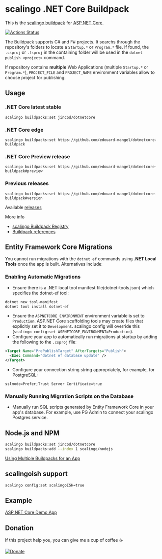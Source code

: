 # scalingo .NET Core Buildpack


This is the [scalingo buildpack](https://devcenter.scalingo.com/articles/buildpacks) for [ASP.NET Core](https://docs.microsoft.com/en-us/aspnet/core/).

[![Actions Status](https://github.com/edouard-mangel/dotnetcore-buildpack/workflows/main/badge.svg)](https://github.com/edouard-mangel/dotnetcore-buildpack/actions)

The Buildpack supports C# and F# projects. It searchs through the repository's folders to locate a `Startup.*` or `Program.*` file. If found, the `.csproj` or `.fsproj` in the containing folder will be used in the `dotnet publish <project>` command.

If repository contains **multiple** Web Applications (multiple `Startup.*` or `Program.*`), `PROJECT_FILE` and `PROJECT_NAME` environment variables allow to choose project for publishing.

## Usage

### .NET Core latest stable

```
scalingo buildpacks:set jincod/dotnetcore
```

### .NET Core edge

```
scalingo buildpacks:set https://github.com/edouard-mangel/dotnetcore-buildpack
```

### .NET Core Preview release

```
scalingo buildpacks:set https://github.com/edouard-mangel/dotnetcore-buildpack#preview
```

### Previous releases

```
scalingo buildpacks:set https://github.com/edouard-mangel/dotnetcore-buildpack#version
```

Available [releases](https://github.com/edouard-mangel/dotnetcore-buildpack/releases)

More info

- [scalingo Buildpack Registry](https://devcenter.scalingo.com/articles/buildpack-registry)
- [Buildpack references](https://devcenter.scalingo.com/articles/buildpacks#buildpack-references)

## Entity Framework Core Migrations

You cannot run migrations with the `dotnet ef` commands using **.NET Local Tools** once the app is built. Alternatives include:

### Enabling Automatic Migrations

- Ensure there is a .NET local tool manifest file(dotnet-tools.json) which specifies the dotnet-ef tool:

```bash
dotnet new tool-manifest
dotnet tool install dotnet-ef
```

- Ensure the `ASPNETCORE_ENVIRONMENT` environment variable is set to `Production`. ASP.NET Core scaffolding tools may create files that explicitly set it to `Development`. scalingo config will override this (`scalingo config:set ASPNETCORE_ENVIRONMENT=Production`).
- Configure your app to automatically run migrations at startup by adding the following to the `.csproj` file:

```xml
<Target Name="PrePublishTarget" AfterTargets="Publish">
  <Exec Command="dotnet ef database update" />
</Target>
```

- Configure your connection string string appropriately, for example, for PostgreSQL:

`sslmode=Prefer;Trust Server Certificate=true`

### Manually Running Migration Scripts on the Database

- Manually run SQL scripts generated by Entity Framework Core in your app's database. For example, use PG Admin to connect your scalingo Postgres service.

## Node.js and NPM

```bash
scalingo buildpacks:set jincod/dotnetcore
scalingo buildpacks:add --index 1 scalingo/nodejs
```

[Using Multiple Buildpacks for an App](https://devcenter.scalingo.com/articles/using-multiple-buildpacks-for-an-app)

## scalingoish support

```bash
scalingo config:set scalingoISH=true
```

## Example

[ASP.NET Core Demo App](https://github.com/jincod/AspNet5DemoApp)

## Donation

If this project help you, you can give me a cup of coffee ☕

[![Donate](https://img.shields.io/badge/Donate-PayPal-green.svg)](https://www.paypal.me/jincod/5)
